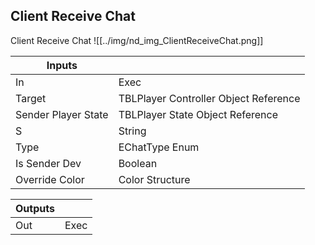 ## Client Receive Chat
Client Receive Chat
![[../img/nd_img_ClientReceiveChat.png]]

|Inputs||
|--|--|
| In | Exec |
| Target | TBLPlayer Controller Object Reference |
| Sender Player State | TBLPlayer State Object Reference |
| S | String |
| Type | EChatType Enum |
| Is Sender Dev | Boolean |
| Override Color | Color Structure |

|Outputs||
|--|--|
| Out | Exec |

